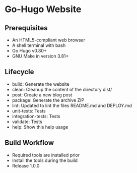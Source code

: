 # Go-Hugo Website

## Prerequisites

* An HTML5-compliant web browser
* A shell terminal with bash
* Go Hugo v0.80+
* GNU Make in version 3.81+

## Lifecycle

* build: Generate the website
* clean: Cleanup the content of the directory dist/
* post: Create a new blog post
* package: Generate the archive ZIP
* lint: Updated to lint the files README.md and DEPLOY.md
* unit-tests: Tests
* integration-tests: Tests
* validate: Tests
* help: Show this help usage

## Build Workflow

* Required tools are installed prior
* Install the tools during the build
* Release 1.0.0
